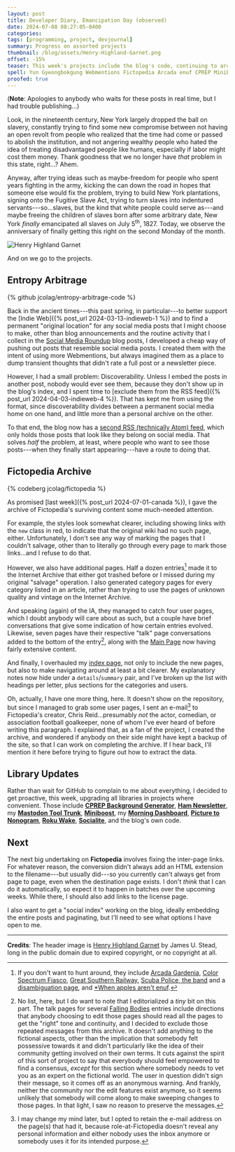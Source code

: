 ```yaml
---
layout: post
title: Developer Diary, Emancipation Day (observed)
date: 2024-07-08 08:27:05-0400
categories:
tags: [programming, project, devjournal]
summary: Progress on assorted projects
thumbnail: /blog/assets/Henry-Highland-Garnet.png
offset: -15%
teaser: This week's projects include the blog's code, continuing to archive Fictopedia, and another bunch of library updates.
spell: Yun Gyeongbokgung Webmentions Fictopedia Arcada enuf CPREP Miniboost Nonogram
proofed: true
---
```


(**Note**:  Apologies to anybody who waits for these posts in real time, but I had trouble publishing...)

Look, in the nineteenth century, New York largely dropped the ball on slavery, constantly trying to find some new compromise between not having an open revolt from people who realized that the time had come or passed to abolish the institution, and not angering wealthy people who hated the idea of treating disadvantaged people like humans, especially if labor might cost them money.  Thank goodness that we no longer have *that* problem in this state, right...?  Ahem.

Anyway, after trying ideas such as maybe-freedom for people who spent years fighting in the army, kicking the can down the road in hopes that someone else would fix the problem, trying to build New York plantations, signing onto the Fugitive Slave Act, trying to turn slaves into indentured servants---so...slaves, but the kind that white people could serve as---and maybe freeing the children of slaves born after some arbitrary date, New York *finally* emancipated all slaves on July 5<sup>th</sup>, 1827.  Today, we observe the anniversary of finally getting this right on the second Monday of the month.

![Henry Highland Garnet](/blog/assets/Henry-Highland-Garnet.png "You have no idea how much work it took to find ONE picture of somebody who participated in the 1827 festivities or a place where something relevant took place...")

And on we go to the projects.

## Entropy Arbitrage

{% github jcolag/entropy-arbitrage-code %}

Back in the ancient times---this past spring, in particular---to better support the [Indie Web]({% post_url 2024-03-13-indieweb-1 %}) and to find a permanent "original location" for any social media posts that I might choose to make, other than blog announcements and the routine activity that I collect in the [Social Media Roundup](/blog/tag/linkdump) blog posts, I developed a cheap way of pushing out posts that resemble social media posts.  I created them with the intent of using more Webmentions, but always imagined them as a place to dump transient thoughts that didn't rate a full post or a newsletter piece.

However, I had a small problem:  Discoverability.  Unless I embed the posts in another post, nobody would ever see them, because they don't show up in the blog's index, and I spent time to [exclude them from the RSS feed]({% post_url 2024-04-03-indieweb-4 %}).  That has kept me from using the format, since discoverability divides between a permanent social media home on one hand, and little more than a personal archive on the other.

To that end, the blog now has a [second RSS (technically Atom) feed](/blog/pseudosocial.xml), which only holds those posts that look like they belong on social media.  That solves *half* the problem, at least, where people who want to see those posts---when they finally start appearing---have a route to doing that.

## Fictopedia Archive

{% codeberg jcolag/fictopedia %}

As promised [last week]({% post_url 2024-07-01-canada %}), I gave the archive of Fictopedia's surviving content some much-needed attention.

For example, the styles look somewhat clearer, including showing links with the `new` class in red, to indicate that the original wiki had no such page, either.  Unfortunately, I don't see any way of marking the pages that I couldn't salvage, other than to literally go through every page to mark those links...and I refuse to do that.

However, we also have additional pages.  Half a dozen entries[^1] made it to the Internet Archive that either got trashed before or I missed during my original "salvage" operation.  I also generated category pages for every category listed in an article, rather than trying to use the pages of unknown quality and vintage on the Internet Archive.

[^1]:  If you don't want to hunt around, they include [Arcada Gardenia](https://jcolag.codeberg.page/fictopedia/Arcada_Gardenia.html), [Color Spectrum Fiasco](https://jcolag.codeberg.page/fictopedia/Color_Spectrum_Fiasco.html), [Great Southern Railway](https://jcolag.codeberg.page/fictopedia/Great_Southern_Railway.html), [Scuba Police, the band](https://jcolag.codeberg.page/fictopedia/The_Scuba_Police_%28Band%29.html) and a [disambiguation page](https://jcolag.codeberg.page/fictopedia/The_Scuba_Police_%28disambiguation%29.html), and [*When apples aren't enuf](https://jcolag.codeberg.page/fictopedia/When_apples_arent_enuf.html).

And speaking (again) of the IA, they managed to catch four user pages, which I doubt anybody will care about as such, but a couple have brief conversations that give some indication of how certain entries evolved.  Likewise, seven pages have their respective "talk" page conversations added to the bottom of the entry[^2], along with the [Main Page](https://jcolag.codeberg.page/fictopedia/Main_Page.html) now having fairly extensive content.

[^2]:  No list, here, but I do want to note that I editorialized a *tiny* bit on this part.  The talk pages for several [Falling Bodies](https://jcolag.codeberg.page/fictopedia/category-falling_bodies.html) entries include directions that anybody choosing to edit those pages should read all the pages to get the "right" tone and continuity, and I decided to exclude those repeated messages from this archive.  It doesn't add anything to the fictional aspects, other than the implication that somebody felt possessive towards it and didn't particularly like the idea of their community getting involved on their own terms.  It cuts against the spirit of this sort of project to say that everybody should feel empowered to find a consensus, *except* for this section where somebody needs to vet you as an expert on the fictional world.  The user in question didn't sign their message, so it comes off as an anonymous warning.  And frankly, neither the community nor the edit features exist anymore, so it seems unlikely that somebody will come along to make sweeping changes to those pages.  In that light, I saw no reason to preserve the messages.

And finally, I overhauled my [index page](https://jcolag.codeberg.page/fictopedia/), not only to include the new pages, but also to make navigating around at least a bit clearer.  My explanatory notes now hide under a `details`/`summary` pair, and I've broken up the list with headings per letter, plus sections for the categories and users.

Oh, actually, I have one more thing, here.  It doesn't show on the repository, but since I managed to grab some user pages, I sent an e-mail[^3] to Fictopedia's creator, Chris Reid...presumably *not* the actor, comedian, or association football goalkeeper, none of whom I've ever heard of before writing this paragraph.  I explained that, as a fan of the project, I created the archive, and wondered if anybody on their side might have kept a backup of the site, so that I can work on completing the archive.  If I hear back, I'll mention it here before trying to figure out how to extract the data.

[^3]:  I may change my mind later, but I opted to retain the e-mail address on the page(s) that had it, because role-at-Fictopedia doesn't reveal any personal information and either nobody uses the inbox anymore or somebody uses it for its intended purpose.

## Library Updates

Rather than wait for GitHub to complain to me about everything, I decided to get proactive, this week, upgrading all libraries in projects where convenient.  Those include [**CPREP Background Generator**](https://github.com/jcolag/background-generator), [**Ham Newsletter**](https://github.com/jcolag/ham-newsletter), my [**Mastodon Tool Trunk**](https://github.com/jcolag/tool-trunk), [**Miniboost**](https://github.com/jcolag/Miniboost), my [**Morning Dashboard**](https://github.com/jcolag/dash), [**Picture to Nonogram**](https://github.com/jcolag/picture-nonogram), [**Roku Wake**](https://github.com/jcolag/RokuWake), [**Socialite**](https://github.com/jcolag/socialite), and the blog's own code.

## Next

The next big undertaking on **Fictopedia** involves fixing the inter-page links.  For whatever reason, the conversion didn't always add an HTML extension to the filename---but usually did---so you currently can't always get from page to page, even when the destination page exists.  I don't *think* that I can do it automatically, so expect it to happen in batches over the upcoming weeks.  While there, I should also add links to the license page.

I also want to get a "social index" working on the blog, ideally embedding the entire posts and paginating, but I'll need to see what options I have open to me.

* * *

**Credits**:  The header image is [Henry Highland Garnet](https://commons.wikimedia.org/wiki/File:Henry_Highland_Garnet_by_James_U._Stead.jpg) by James U. Stead, long in the public domain due to expired copyright, or no copyright at all.
